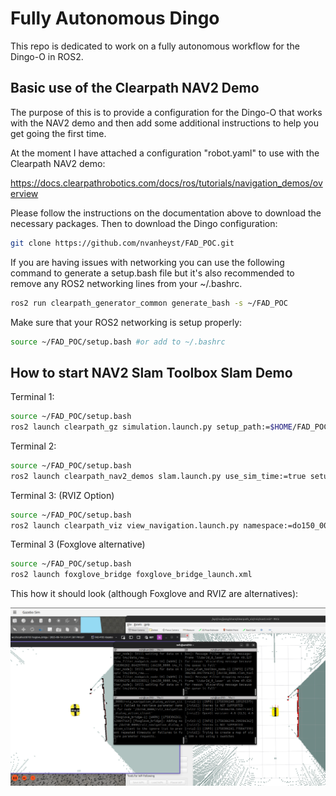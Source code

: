 # Fully Autonomous Dingo

This repo is dedicated to work on a fully autonomous workflow for the Dingo-O in ROS2.


## Basic use of the Clearpath NAV2 Demo

The purpose of this is to provide a configuration for the Dingo-O that works with the NAV2 demo and then add some additional instructions to help you get going the first time. 

At the moment I have attached a configuration "robot.yaml" to use with the Clearpath NAV2 demo:

https://docs.clearpathrobotics.com/docs/ros/tutorials/navigation_demos/overview

Please follow the instructions on the documentation above to download the necessary packages. Then to download the Dingo configuration:

```bash
git clone https://github.com/nvanheyst/FAD_POC.git
```


If you are having issues with networking you can use the following command to generate a setup.bash file but it's also recommended to remove any ROS2 networking lines from your ~/.bashrc. 

```bash
ros2 run clearpath_generator_common generate_bash -s ~/FAD_POC
```

Make sure that your ROS2 networking is setup properly:

```bash
source ~/FAD_POC/setup.bash #or add to ~/.bashrc
```

## How to start NAV2 Slam Toolbox Slam Demo

Terminal 1:

```bash
source ~/FAD_POC/setup.bash
ros2 launch clearpath_gz simulation.launch.py setup_path:=$HOME/FAD_POC
```

Terminal 2: 
```bash
source ~/FAD_POC/setup.bash
ros2 launch clearpath_nav2_demos slam.launch.py use_sim_time:=true setup_path:=$HOME/FAD_POC
```

Terminal 3: (RVIZ Option)
```bash
source ~/FAD_POC/setup.bash
ros2 launch clearpath_viz view_navigation.launch.py namespace:=do150_0000 use_sim_time:=true
```

Terminal 3 (Foxglove alternative)
```bash
source ~/FAD_POC/setup.bash
ros2 launch foxglove_bridge foxglove_bridge_launch.xml 
```

This how it should look (although Foxglove and RVIZ are alternatives):

![alt text](image.png)
